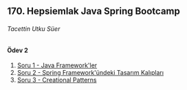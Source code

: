 ##  170. Hepsiemlak Java Spring Bootcamp

###### Tacettin Utku Süer



#### Ödev 2

1. [Soru 1 - Java Framework'ler](https://github.com/Hepsiemlak-Java-Spring-Bootcamp/hepsiemlak-java-spring-bootcamp-hw2-TacettinUtkuSuer/tree/main/odev02/odev02soru01)
3. [Soru 2 - Spring Framework'ündeki Tasarım Kalıpları](https://github.com/Hepsiemlak-Java-Spring-Bootcamp/hepsiemlak-java-spring-bootcamp-hw2-TacettinUtkuSuer/tree/main/odev02/odev02soru02)
3. [Soru 3 - Creational Patterns](https://github.com/Hepsiemlak-Java-Spring-Bootcamp/hepsiemlak-java-spring-bootcamp-hw2-TacettinUtkuSuer/tree/main/odev02/odev02soru03)

